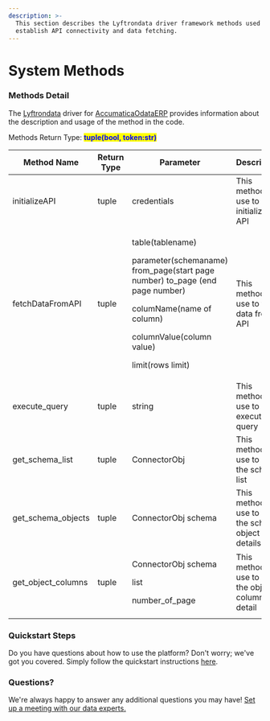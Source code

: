 ```yaml
---
description: >-
  This section describes the Lyftrondata driver framework methods used to
  establish API connectivity and data fetching.
---
```


# System Methods

### Methods Detail

The [Lyftrondata](https://www.lyftrondata.com/) driver for [AccumaticaOdataERP](https://lyftron.com/source/data-migration-from-acumatica-to-snowflake-google-bigquery-amazon-redshift-and-azure-sql-database/) provides information about the description and usage of the method in the code.

Methods Return Type: <mark style="color:blue;">**tuple(bool, token:str)**</mark>

| Method Name          | Return Type | Parameter                                                                                                                                                                                          | Description                                         |
| -------------------- | ----------- | -------------------------------------------------------------------------------------------------------------------------------------------------------------------------------------------------- | --------------------------------------------------- |
| initializeAPI        | tuple       | credentials                                                                                                                                                                                        | This method is use to initialize the API            |
| fetchDataFromAPI     | tuple       | <p>table(tablename)</p><p>parameter(schemaname) from_page(start page number) to_page (end page number)</p><p>columName(name of column)</p><p>columnValue(column value)</p><p>limit(rows limit)</p> | This method is use to fetch data from API           |
| execute\_query       | tuple       | string                                                                                                                                                                                             | This method is use to execute query                 |
| get\_schema\_list    | tuple       | ConnectorObj                                                                                                                                                                                       | This method is use to get the schema list           |
| get\_schema\_objects | tuple       | ConnectorObj schema                                                                                                                                                                                | This method is use to get the schema object details |
| get\_object\_columns | tuple       | <p>ConnectorObj schema</p><p>list</p><p>number_of_page</p>                                                                                                                                         | This method is use to get the object columns detail |
|                      |             |                                                                                                                                                                                                    |                                                     |

### Quickstart Steps

Do you have questions about how to use the platform? Don't worry; we've got you covered. Simply follow the quickstart instructions [here](../../acumatica/driver-framework/).

### Questions? <a href="#questions" id="questions"></a>

We're always happy to answer any additional questions you may have! [Set up a meeting with our data experts.](https://www.lyftrondata.com/book-a-meeting/)
